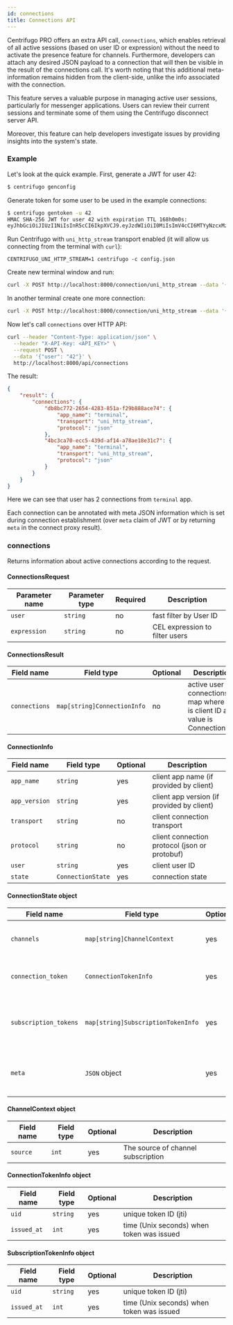 ```yaml
---
id: connections
title: Connections API
---
```


Centrifugo PRO offers an extra API call, `connections`, which enables retrieval of all active sessions (based on user ID or expression) without the need to activate the presence feature for channels. Furthermore, developers can attach any desired JSON payload to a connection that will then be visible in the result of the connections call. It's worth noting that this additional meta-information remains hidden from the client-side, unlike the info associated with the connection.

This feature serves a valuable purpose in managing active user sessions, particularly for messenger applications. Users can review their current sessions and terminate some of them using the Centrifugo disconnect server API.

Moreover, this feature can help developers investigate issues by providing insights into the system's state.

### Example

Let's look at the quick example. First, generate a JWT for user 42:

```bash
$ centrifugo genconfig
```

Generate token for some user to be used in the example connections:

```bash
$ centrifugo gentoken -u 42
HMAC SHA-256 JWT for user 42 with expiration TTL 168h0m0s:
eyJhbGciOiJIUzI1NiIsInR5cCI6IkpXVCJ9.eyJzdWIiOiI0MiIsImV4cCI6MTYyNzcxMzMzNX0.s3eOhujiyBjc4u21nuHkbcWJll4Um0QqGU3PF-6Mf7Y
```

Run Centrifugo with `uni_http_stream` transport enabled (it will allow us connecting from the terminal with `curl`):

```
CENTRIFUGO_UNI_HTTP_STREAM=1 centrifugo -c config.json
```

Create new terminal window and run:

```bash
curl -X POST http://localhost:8000/connection/uni_http_stream --data '{"token": "eyJhbGciOiJIUzI1NiIsInR5cCI6IkpXVCJ9.eyJzdWIiOiI0MiIsImV4cCI6MTYyNzcxMzMzNX0.s3eOhujiyBjc4u21nuHkbcWJll4Um0QqGU3PF-6Mf7Y", "name": "terminal"}'
```

In another terminal create one more connection:

```bash
curl -X POST http://localhost:8000/connection/uni_http_stream --data '{"token": "eyJhbGciOiJIUzI1NiIsInR5cCI6IkpXVCJ9.eyJzdWIiOiI0MiIsImV4cCI6MTYyNzcxMzMzNX0.s3eOhujiyBjc4u21nuHkbcWJll4Um0QqGU3PF-6Mf7Y", "name": "terminal"}'
```

Now let's call `connections` over HTTP API:

```bash
curl --header "Content-Type: application/json" \
  --header "X-API-Key: <API_KEY>" \
  --request POST \
  --data '{"user": "42"}' \
  http://localhost:8000/api/connections
```

The result:

```json
{
    "result": {
        "connections": {
            "db8bc772-2654-4283-851a-f29b888ace74": {
                "app_name": "terminal",
                "transport": "uni_http_stream",
                "protocol": "json"
            },
            "4bc3ca70-ecc5-439d-af14-a78ae18e31c7": {
                "app_name": "terminal",
                "transport": "uni_http_stream",
                "protocol": "json"
            }
        }
    }
}
```

Here we can see that user has 2 connections from `terminal` app.

Each connection can be annotated with meta JSON information which is set during connection establishment (over `meta` claim of JWT or by returning `meta` in the connect proxy result).

### connections

Returns information about active connections according to the request. 

#### ConnectionsRequest

| Parameter name | Parameter type | Required | Description                    |
|----------------|----------------|----------|--------------------------------|
| `user`         | `string`       | no       | fast filter by User ID         |
| `expression`   | `string`       | no       | CEL expression to filter users |

#### ConnectionsResult

| Field name    | Field type                  | Optional | Description                                                                    |
|---------------|-----------------------------|----------|--------------------------------------------------------------------------------|
| `connections` | `map[string]ConnectionInfo` | no       | active user connections map where key is client ID and value is ConnectionInfo |

#### ConnectionInfo

| Field name    | Field type        | Optional | Description                                   |
|---------------|-------------------|----------|-----------------------------------------------|
| `app_name`    | `string`          | yes      | client app name (if provided by client)       |
| `app_version` | `string`          | yes      | client app version (if provided by client)    |
| `transport`   | `string`          | no       | client connection transport                   |
| `protocol`    | `string`          | no       | client connection protocol (json or protobuf) |
| `user`        | `string`          | yes      | client user ID                                |
| `state`       | `ConnectionState` | yes      | connection state                              |

#### ConnectionState object

| Field name            | Field type                         | Optional | Description                                        |
|-----------------------|------------------------------------|----------|----------------------------------------------------|
| `channels`            | `map[string]ChannelContext`        | yes      | Channels client subscribed to                      |
| `connection_token`    | `ConnectionTokenInfo`              | yes      | information about connection token                 |
| `subscription_tokens` | `map[string]SubscriptionTokenInfo` | yes      | information about channel tokens used to subscribe |
| `meta`                | `JSON` object                      | yes      | meta information attached to a connection          |

#### ChannelContext object

| Field name | Field type | Optional | Description                        |
|------------|------------|----------|------------------------------------|
| `source`   | `int`      | yes      | The source of channel subscription |

#### ConnectionTokenInfo object

| Field name  | Field type | Optional | Description                               |
|-------------|------------|----------|-------------------------------------------|
| `uid`       | `string`   | yes      | unique token ID (jti)                     |
| `issued_at` | `int`      | yes      | time (Unix seconds) when token was issued |

#### SubscriptionTokenInfo object

| Field name  | Field type | Optional | Description                               |
|-------------|------------|----------|-------------------------------------------|
| `uid`       | `string`   | yes      | unique token ID (jti)                     |
| `issued_at` | `int`      | yes      | time (Unix seconds) when token was issued |
